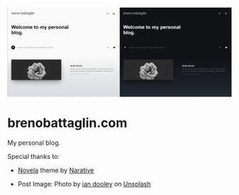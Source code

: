 <a href="https://brenobattaglin.com" target="_blank">
<img src="src/assets/screens.png" alt="breno battaglin's blog image" />
</a>

<br/>

# brenobattaglin.com

My personal blog.



Special thanks to:

- [Novela](https://github.com/narative/gatsby-theme-novela) theme by [Narative](https://www.narative.co/)

- Post Image: Photo by [ian dooley](https://unsplash.com/@sadswim?utm_source=unsplash&utm_medium=referral&utm_content=creditCopyText) on [Unsplash](https://unsplash.com/s/photos/minimalist?utm_source=unsplash&utm_medium=referral&utm_content=creditCopyText)